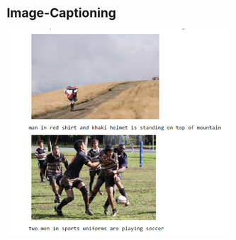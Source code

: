 # Image-Captioning
![Image](https://github.com/keshav1999/Image-Captioning/blob/master/Capture.PNG)
